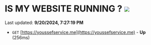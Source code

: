# IS MY WEBSITE RUNNING ? [![](https://img.shields.io/static/v1?label=Sponsor&message=%E2%9D%A4&logo=GitHub&color=%23fe8e86)](https://github.com/sponsors/Youssef-Lehmam)

Last updated: **9/20/2024, 7:27:19 PM**

- `GET` [https://youssefservice.me](https://youssefservice.me) - **Up** (256ms)
